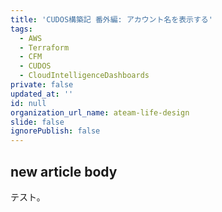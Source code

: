 ```yaml
---
title: 'CUDOS構築記 番外編: アカウント名を表示する'
tags:
  - AWS
  - Terraform
  - CFM
  - CUDOS
  - CloudIntelligenceDashboards
private: false
updated_at: ''
id: null
organization_url_name: ateam-life-design
slide: false
ignorePublish: false
---
```


## new article body

テスト。

